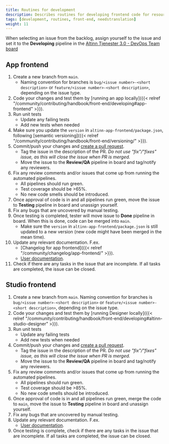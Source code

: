 ```yaml
---
title: Routines for development
description: Describes routines for developing frontend code for resources in the DevOps team.
tags: [development, routines, front-end, needstranslation]
weight: 11
---
```


When selecting an issue from the backlog, assign yourself to the issue and set it to the **Developing** pipeline in the 
[Altinn Tjenester 3.0 - DevOps Team board](https://app.zenhub.com/workspaces/altinn-tjenester-30---devops-team-5df74719734ff22fc00b0b59/board?repos=136911355,150577447)

## App frontend

1. Create a new branch from `main`. 
   - Naming convention for branches is `bug/<issue number>-<short description>` or `feature/<issue number>-<short description>`, depending on the issue type.
2. Code your changes and test them by [running an app locally]({{< relref "/community/contributing/handbook/front-end/developing#app-frontend" >}}).
3. Run unit tests
   - Update any failing tests
   - Add new tests when needed
4. Make sure you update the `version` in `altinn-app-frontend/package.json`, following [semantic versioning]({{< relref "/community/contributing/handbook/front-end/versioning/" >}}). 
5. Commit/push your changes and [create a pull request](https://github.com/Altinn/altinn-studio/compare).
   - Tag the issue in the description of the PR. _Do not use "fix"/"fixes" issue, as this will close the issue when PR is merged._
   - Move the issue to the **Review/QA** pipeline in board and tag/notify any reviewers.
6. Fix any review comments and/or issues that come up from running the automated pipelines.
   - All pipelines should run green.
   - Test coverage should be >65%.
   - No new code smells should be introduced. 
7. Once approval of code is in and all pipelines run green, move the issue to **Testing** pipeline in board and unassign yourself.
8. Fix any bugs that are uncovered by manual testing.
9. Once testing is completed, tester will move issue to **Done** pipeline in board. When this is done, code can be merged into `main`. 
   - Make sure the `version` in `altinn-app-frontend/package.json` is still updated to a new version (new code might have been merged in the mean time).
10. Update any relevant documentation. F.ex.
    - [Changelog for app frontend]({{< relref "/community/changelog/app-frontend/" >}}).
    - [User documentation](/nb/altinn-studio).
11.  Check if there are any tasks in the issue that are incomplete. If all tasks are completed, the issue can be closed.

## Studio frontend

1. Create a new branch from `main`. Naming convention for branches is `bug/<issue number>-<short description>` or `feature/<issue number>-<short description>`, depending on the issue type.
2. Code your changes and test them by [running Designer locally]({{< relref "/community/contributing/handbook/front-end/developing#altinn-studio-designer" >}}).
3. Run unit tests
   - Update any failing tests
   - Add new tests when needed
4. Commit/push your changes and [create a pull request](https://github.com/Altinn/altinn-studio/compare).
   - Tag the issue in the description of the PR. _Do not use "fix"/"fixes" issue, as this will close the issue when PR is merged._
   - Move the issue to the **Review/QA** pipeline in board and tag/notify any reviewers.
5. Fix any review comments and/or issues that come up from running the automated pipelines.
   - All pipelines should run green.
   - Test coverage should be >85%.
   - No new code smells should be introduced. 
6. Once approval of code is in and all pipelines run green, merge the code to `main`, move the issue to **Testing** pipeline in board and unassign yourself.
7. Fix any bugs that are uncovered by manual testing.
8. Update any relevant documentation. F.ex.
   - [User documentation](https://altinn.github.io/docs/altinn-studio/app-creation/).
9. Once testing is complete, check if there are any tasks in the issue that are incomplete. If all tasks are completed, the issue can be closed.